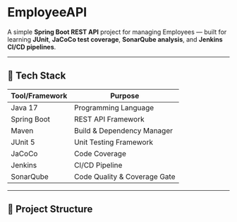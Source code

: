 # EmployeeAPI

A simple **Spring Boot REST API** project for managing Employees — built for learning **JUnit**, **JaCoCo test coverage**, **SonarQube analysis**, and **Jenkins CI/CD pipelines**.

---

## 🚀 Tech Stack

| Tool/Framework | Purpose                      |
|----------------|------------------------------|
| Java 17        | Programming Language         |
| Spring Boot    | REST API Framework           |
| Maven          | Build & Dependency Manager   |
| JUnit 5        | Unit Testing Framework       |
| JaCoCo         | Code Coverage                |
| Jenkins        | CI/CD Pipeline               |
| SonarQube      | Code Quality & Coverage Gate |

---

## 📁 Project Structure


